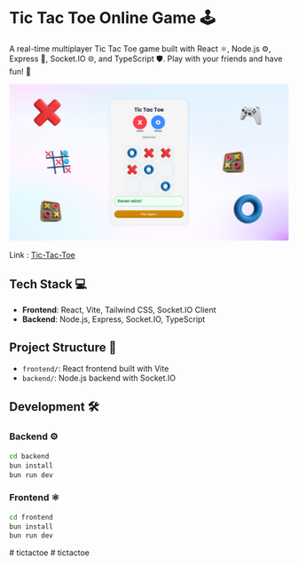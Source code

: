 # Tic Tac Toe Online Game 🕹️

A real-time multiplayer Tic Tac Toe game built with React ⚛️, Node.js ⚙️, Express 🚀, Socket.IO 🌐, and TypeScript 🛡️. Play with your friends and have fun! 🎉

![Tic Tac Toe](frontend/public/og-img.png)

Link : [Tic-Tac-Toe](https://online-tictactoe7.netlify.app/)

## Tech Stack 💻

- **Frontend**: React, Vite, Tailwind CSS, Socket.IO Client
- **Backend**: Node.js, Express, Socket.IO, TypeScript

## Project Structure 📂

- `frontend/`: React frontend built with Vite
- `backend/`: Node.js backend with Socket.IO

## Development 🛠️

### Backend ⚙️

```bash
cd backend
bun install
bun run dev
```

### Frontend ⚛️

```bash
cd frontend
bun install
bun run dev
```
#   t i c t a c t o e 
 
 #   t i c t a c t o e 
 
 
